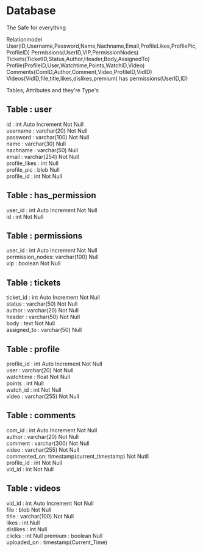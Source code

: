 # Database
The Safe for everything

Relationmodel
User(ID,Username,Password,Name,Nachname,Email,ProfileLikes,ProfilePic,ProfileID)
Permissions(UserID,VIP,PermissionNodes)
Tickets(TicketID,Status,Author,Header,Body,AssignedTo)
Profile(ProfileID,User,Watchtime,Points,WatchID,Video)
Comments(ComID,Author,Comment,Video,ProfileID,VidID)
Videos(VidID,file,title,likes,dislikes,premium)
has permissions(UserID,ID)

Tables, Attributes and they're Type's  

Table : user  
--------------
id 				: int Auto Increment Not Null  
username 		: varchar(20) Not Null  
password 		: varchar(100) Not Null  
name 			: varchar(30) Null  
nachname 		: varchar(50) Null  
email 			: varchar(254) Not Null  
profile_likes 	: int Null  
profile_pic 	: blob Null  
profile_id 		: int Not Null  


Table : has_permission  
--------------
user_id			: int Auto Increment Not Null  
id 				: int Not Null  


Table : permissions  
--------------
user_id			: int Auto Increment Not Null  
permission_nodes: varchar(100) Null  
vip				: boolean Not Null  


Table : tickets  
--------------
ticket_id 	: int Auto Increment Not Null  
status 			: varchar(50) Not Null  
author 			: varchar(20) Not Null  
header			: varchar(50) Not Null  
body 			  : text Not Null  
assigned_to	: varchar(50) Null  


Table : profile  
--------------
profile_id	: int Auto Increment Not Null  
user 			  : varchar(20) Not Null  
watchtime		: float Not Null  
points			: int Null  
watch_id		: int Not Null  
video			  : varchar(255) Not Null  


Table : comments  
--------------
com_id 			: int Auto Increment Not Null  
author 			: varchar(20) Not Null  
comment			: varchar(300) Not Null  
video 			: varchar(255) Not Null  
commented_on: timestamp(current_timestamp) Not Nutll  
profile_id	: int Not Null  
vid_id			: int Not Null  


Table : videos  
--------------
vid_id			: int Auto Increment Not Null  
file 			  : blob Not Null  
title			  : varchar(100) Not Null  
likes 			: int Null  
dislikes 		: int Null  
clicks      : int Null
premium			: boolean Null  
uploaded_on : timestamp(Current_Time)
